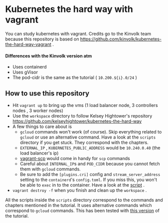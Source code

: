 # Kubernetes the hard way with vagrant

You can study kubernetes with vagrant. Credits go to the Kinvolk team because this repository is based on https://github.com/kinvolk/kubernetes-the-hard-way-vagrant .

#### Differences with the Kinvolk version atm

* Uses containerd
* Uses gVisor
* The pod-cidr is the same as the tutorial ( `10.200.${i}.0/24` )

## How to  use this repository

* Hit `vagrant up` to bring up the vms (1 load balancer node, 3 controllers nodes , 3 worker nodes)
* Use the `workspace` directory to follow Kelsey Hightower's repository https://github.com/kelseyhightower/kubernetes-the-hard-way
* A few things to care about is
  * `gcloud` commands won't work (of course). Skip everything related to `gcloud` or use an alternative command. Have a look at the `scripts` directory if you get stuck. They correspond with the chapters.
  * `EXTERNAL_IP` , `KUBERNETES_PUBLIC_ADDRESS` would be `10.240.0.40` (the load balancer's ip)
  * [vagrant-scp](https://github.com/invernizzi/vagrant-scp) would come in handy for `scp` commands
  * Careful about `INTERNAL_IP`s and `POD_CIDR` because you cannot fetch them with `gcloud` commands.
  * Be sure to add the `[plugins.cri]` config and `stream_server_address` setting to the `containerd`'s `config.toml`. If you miss this, you won't be able to `exec` in to the container. Have a look at the [script](./scripts/k8s-the-hard-way/0902-configure-containerd.sh) .
* `vagrant destroy -f` when you finish and clean up the `workspace` .



All the scripts inside the `scripts` directory correspond to the commands and chapters mentioned in the tutorial. It uses alternative commands which correspond to `gcloud` commands. This has been tested with [this version](https://github.com/kelseyhightower/kubernetes-the-hard-way/tree/36d4bbf4ad16cbe3c6eb809d9f567c07eaddea8c) of the tutorial.



